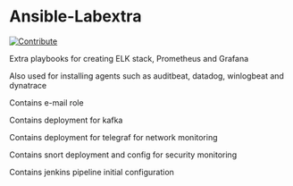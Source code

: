 # Ansible-Labextra
[![Contribute](https://img.shields.io/badge/OpenShift-Dev%20Spaces-525C86?logo=redhatopenshift&labelColor=EE0000)](https://devspaces.apps.ocp.shadowman.dev/#https://github.com/shadowman-lab/Ansible-Labextra)

Extra playbooks for creating ELK stack, Prometheus and Grafana

Also used for installing agents such as auditbeat, datadog, winlogbeat and dynatrace

Contains e-mail role

Contains deployment for kafka

Contains deployment for telegraf for network monitoring

Contains snort deployment and config for security monitoring

Contains jenkins pipeline initial configuration

